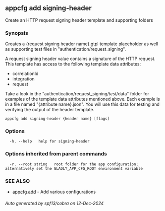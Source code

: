 ## appcfg add signing-header

Create an HTTP request signing header template and supporting folders

### Synopsis


Creates a {request signing header name}.gtpl template placeholder as well as 
supporting test files in "authentication/request_signing".

A request signing header value contains a signature of the HTTP request. This 
template has access to the following template data attributes:
- correlationId
- integration
- request

Take a look in the "authentication/request_signing/_test_/data" folder for examples 
of the template data attributes mentioned above. Each example is in a file named 
"{attribute name}.json". You will use this data for testing and verifying the output
of the header template.


```
appcfg add signing-header {header name} [flags]
```

### Options

```
  -h, --help   help for signing-header
```

### Options inherited from parent commands

```
  -r, --root string   root folder for the app configuration; alternatively set the GLADLY_APP_CFG_ROOT environment variable
```

### SEE ALSO

* [appcfg add](appcfg_add.md)	 - Add various configurations

###### Auto generated by spf13/cobra on 12-Dec-2024

